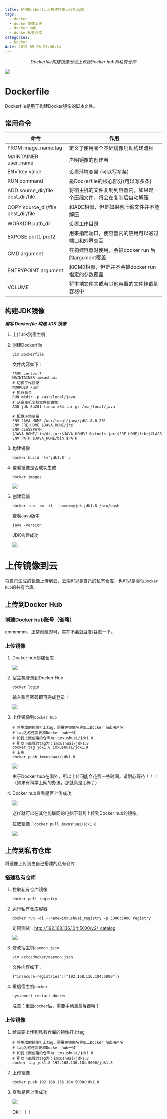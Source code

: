 ```yaml
---
title: 使用Dockerfile构建镜像上传到云端
tags:
  - docker
  - docker镜像上传
  - docker hub
  - docker私有仓库
categories:
  - Docker
date: 2019-05-06 23:46:34
---
```


<center><i>Dockerfile构建镜像分别上传到Docker hub和私有仓库</i></center>

![](https://raw.githubusercontent.com/imxushuai/ForPicGo/master/docker.jpg)

<!-- more -->

# Dockerfile

Dockerfile是用于构建Docker镜像的脚本文件。

## 常用命令

| 命令                               | 作用                                                         |
| ---------------------------------- | ------------------------------------------------------------ |
| FROM image_name:tag                | 定义了使用哪个基础镜像启动构建流程                           |
| MAINTAINER user_name               | 声明镜像的创建者                                             |
| ENV key value                      | 设置环境变量 (可以写多条)                                    |
| RUN command                        | 是Dockerfile的核心部分(可以写多条)                           |
| ADD source_dir/file dest_dir/file  | 将宿主机的文件复制到容器内，如果是一个压缩文件，将会在复制后自动解压 |
| COPY source_dir/file dest_dir/file | 和ADD相似，但是如果有压缩文件并不能解压                      |
| WORKDIR path_dir                   | 设置工作目录                                                 |
| EXPOSE port1 prot2                 | 用来指定端口，使容器内的应用可以通过端口和外界交互           |
| CMD argument                       | 在构建容器时使用，会被docker run 后的argument覆盖            |
| ENTRYPOINT argument                | 和CMD相似，但是并不会被docker run指定的参数覆盖              |
| VOLUME                             | 将本地文件夹或者其他容器的文件挂载到容器中                   |

## 构建JDK镜像

***编写 Dockerfile 构建 JDK 镜像***

1. 上传`JDK`到宿主机

2. 创建Dockerfile

   ```shell
   vim Dockerfile
   ```

   文件内容如下：

   ```shell
   FROM centos:7
   MAINTAINER imxushuai
   # 切换工作目录
   WORKDIR /usr
   # 执行命令
   RUN mkdir -p /usr/local/java
   # 从宿主机复制文件到镜像
   ADD jdk-8u201-linux-x64.tar.gz /usr/local/java
   
   # 配置环境变量
   ENV JAVA_HOME /usr/local/java/jdk1.8.0_201
   ENV JRE_HOME $JAVA_HOME/jre
   ENV CLASSPATH $JAVA_HOME/lib/dt.jar:$JAVA_HOME/lib/tools.jar:$JRE_HOME/lib:$CLASSPATH
   ENV PATH $JAVA_HOME/bin:$PATH
   ```

3. 构建镜像

   ```shell
   docker build -t='jdk1.8' .
   ```

4. 查看镜像是否成功生成

   ```shell
   docker images
   ```

   ![](https://raw.githubusercontent.com/imxushuai/ForPicGo/master/20190626220302.png)

5. 创建容器

   ```shell
   docker run -rm -it --name=myjdk jdk1.8 /bin/bash
   ```

   查看Java版本

   ```shell
   java -version
   ```

   JDK构建成功

   ![](https://raw.githubusercontent.com/imxushuai/ForPicGo/master/20190626220834.png)



# 上传镜像到云

将自己生成的镜像上传到云，云端可以是自己的私有仓库，也可以是类似`Docker hub`的共有仓库。

## 上传到Docker Hub

### 创建Docker hub账号（省略）

emmmmm，正常创建即可，实在不会就百度/谷歌一下。

### 上传镜像

1. Docker hub创建仓库

   ![](https://raw.githubusercontent.com/imxushuai/ForPicGo/master/20190626222248.png)

2. 宿主机登录到Docker Hub

   ```shell
   docker login
   ```

   输入账号密码即可完成登录！

   ![](https://raw.githubusercontent.com/imxushuai/ForPicGo/master/20190626221946.png)

3. 上传镜像到`Docker hub`

   ```shell
   # 将生成的镜像打上tag，需要在镜像名称加上Docker hub用户名
   # tag名称还需要和Docker hub一致
   # 如我上面创建的仓库为：imxushuai/jdk1.8
   # 所以下面我的tag为：imxushuai/jdk1.8
   docker tag jdk1.8 imxushuai/jdk1.8
   # 上传
   docker push imxushuai/jdk1.8
   ```

   ![](https://raw.githubusercontent.com/imxushuai/ForPicGo/master/20190626223638.png)

   由于Docker hub在国外，所以上传可能会花费一些时间，请耐心等待！！！（如果有科学上网的办法，那就真是太棒了）

4. Docker hub查看是否上传成功

   ![](https://raw.githubusercontent.com/imxushuai/ForPicGo/master/20190626223721.png)

   这样就可以在其他能联网的电脑下载到上传到Docker hub的镜像。

   拉取镜像：`docker pull imxushuai/jdk1.8`

   ![](https://raw.githubusercontent.com/imxushuai/ForPicGo/master/20190626225046.png)

## 上传到私有仓库

将镜像上传到由自己搭建的私有仓库

### 搭建私有仓库

1. 拉取私有仓库镜像

   ```shell
   docker pull registry
   ```

2. 运行私有仓库容器

   ```shell
   docker run -di --name=imxushuai_registry -p 5000:5000 registry
   ```

   访问测试：http://192.168.136.104:5000/v2/_catalog

   ![](https://raw.githubusercontent.com/imxushuai/ForPicGo/master/20190626231324.png)

3. 修改宿主机`daemon.json`

   ```shell
   vim /etc/docker/daemon.json
   ```

   文件内容如下：

   ```shell
   {"insecure-registries":["192.168.136.104:5000"]}
   ```

4. 重启宿主机`docker`

   ```shell
   systemctl restart docker
   ```

   注意：重启`docker`后，需要手动重启容器哦！

### 上传镜像

1. 给需要上传到私有仓库的镜像打上tag

   ```shell
   # 将生成的镜像打上tag，需要在镜像名称加上Docker hub用户名
   # tag名称还需要和Docker hub一致
   # 如我上面创建的仓库为：imxushuai/jdk1.8
   # 所以下面我的tag为：imxushuai/jdk1.8
   docker tag jdk1.8 192.168.136.104:5000/jdk1.8
   ```

2. 上传镜像

   ```shell
   docker push 192.168.136.104:5000/jdk1.8
   ```

3. 查看是否上传成功

   ![](https://raw.githubusercontent.com/imxushuai/ForPicGo/master/20190626233036.png)

   OK！！！